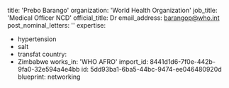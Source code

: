 title: 'Prebo Barango'
organization: 'World Health Organization'
job_title: 'Medical Officer NCD'
official_title: Dr
email_address: barangop@who.int
post_nominal_letters: ''
expertise:
  - hypertension
  - salt
  - transfat
country:
  - Zimbabwe
works_in: 'WHO AFRO'
import_id: 8441d1d6-7f0e-442b-9fa0-32e594a4e4bb
id: 5dd93ba1-6ba5-44bc-9474-ee046480920d
blueprint: networking
